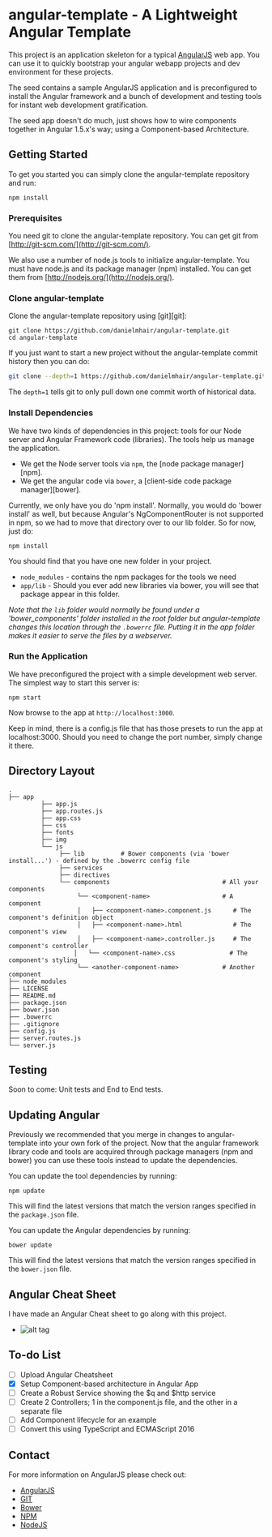 # angular-template - A Lightweight Angular Template

This project is an application skeleton for a typical [AngularJS](http://angularjs.org/) web app.
You can use it to quickly bootstrap your angular webapp projects and dev environment for these
projects.

The seed contains a sample AngularJS application and is preconfigured to install the Angular
framework and a bunch of development and testing tools for instant web development gratification.

The seed app doesn't do much, just shows how to wire components together in Angular 1.5.x's way;
using a Component-based Architecture.


## Getting Started

To get you started you can simply clone the angular-template repository and run:
```
npm install
```

### Prerequisites

You need git to clone the angular-template repository. You can get git from
[http://git-scm.com/](http://git-scm.com/).

We also use a number of node.js tools to initialize angular-template. You must have node.js and
its package manager (npm) installed.  You can get them from [http://nodejs.org/](http://nodejs.org/).

### Clone angular-template

Clone the angular-template repository using [git][git]:

```
git clone https://github.com/danielmhair/angular-template.git
cd angular-template
```

If you just want to start a new project without the angular-template commit history then you can do:

```bash
git clone --depth=1 https://github.com/danielmhair/angular-template.git <your-project-name>
```

The `depth=1` tells git to only pull down one commit worth of historical data.

### Install Dependencies

We have two kinds of dependencies in this project: tools for our Node server and Angular Framework code (libraries).  The tools help
us manage the application.

* We get the Node server tools via `npm`, the [node package manager][npm].
* We get the angular code via `bower`, a [client-side code package manager][bower].

Currently, we only have you do 'npm install'. Normally, you would do 'bower install'
as well, but because Angular's NgComponentRouter is not supported in npm, so we had to
move that directory over to our lib folder. So for now, just do:

```
npm install
```

You should find that you have one new folder in your project.

* `node_modules` - contains the npm packages for the tools we need
* `app/lib` - Should you ever add new libraries via bower, you will see that package appear in this folder.

*Note that the `lib` folder would normally be found under a 'bower_components' folder installed in the root
folder but angular-template changes this location through the `.bowerrc` file.  Putting it in the app folder makes
it easier to serve the files by a webserver.*

### Run the Application

We have preconfigured the project with a simple development web server.  The simplest way to start
this server is:

```
npm start
```

Now browse to the app at `http://localhost:3000`.

Keep in mind, there is a config.js file that has those presets to run the app at localhost:3000.
Should you need to change the port number, simply change it there.


## Directory Layout

    .
    ├── app
             ├── app.js
             ├── app.routes.js
             ├── app.css
             ├── css
             ├── fonts
             ├── img
             └── js
                  ├── lib          # Bower components (via 'bower install...') - defined by the .bowerrc config file
                  ├── services
                  ├── directives
                  └── components                               # All your components
                       └── <component-name>                    # A component
                       │   ├── <component-name>.component.js      # The component's definition object
                       │   ├── <component-name>.html              # The component's view
                       │   ├── <component-name>.controller.js     # The component's controller
                      │   └── <component-name>.css               # The component's styling
                       └── <another-component-name>            # Another component
    ├── node_modules
    ├── LICENSE
    ├── README.md
    ├── package.json
    ├── bower.json
    ├── .bowerrc
    ├── .gitignore
    ├── config.js
    ├── server.routes.js
    └── server.js

## Testing

Soon to come: Unit tests and End to End tests.

## Updating Angular

Previously we recommended that you merge in changes to angular-template into your own fork of the project.
Now that the angular framework library code and tools are acquired through package managers (npm and
bower) you can use these tools instead to update the dependencies.

You can update the tool dependencies by running:

```
npm update
```

This will find the latest versions that match the version ranges specified in the `package.json` file.

You can update the Angular dependencies by running:

```
bower update
```

This will find the latest versions that match the version ranges specified in the `bower.json` file.

## Angular Cheat Sheet

I have made an Angular Cheat sheet to go along with this project.
* ![alt tag](https://raw.githubusercontent.com/danielmhair/angular-template/master/angular-cheatsheet.jpg)

## To-do List
- [ ] Upload Angular Cheatsheet
- [x] Setup Component-based architecture in Angular App
- [ ] Create a Robust Service showing the $q and $http service
- [ ] Create 2 Controllers; 1 in the component.js file, and the other in a separate file
- [ ] Add Component lifecycle for an example
- [ ] Convert this using TypeScript and ECMAScript 2016

## Contact

For more information on AngularJS please check out:
* [AngularJS](http://angularjs.org/)
* [GIT](http://git-scm.com/)
* [Bower](http://bower.io)
* [NPM](https://www.npmjs.org/)
* [NodeJS](http://nodejs.org)